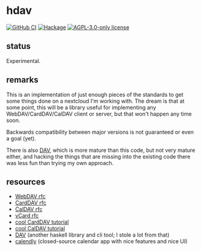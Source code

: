 # hdav

[![GitHub CI](https://github.com/fisx/hdav/workflows/CI/badge.svg)](https://github.com/fisx/hdav/actions)
[![Hackage](https://img.shields.io/hackage/v/hdav.svg?logo=haskell)](https://hackage.haskell.org/package/hdav)
[![AGPL-3.0-only license](https://img.shields.io/badge/license-AGPL--3.0--only-blue.svg)](LICENSE)

## status

Experimental.

## remarks

This is an implementation of just enough pieces of the standards to
get some things done on a nextcloud I'm working with.  The dream is
that at some point, this will be a library useful for implementing any
WebDAV/CardDAV/CalDAV client or server, but that won't happen any time
soon.

Backwards compatibility between major versions is not guaranteed or
even a goal (yet).

There is also [DAV](http://hackage.haskell.org/package/DAV), which is
more mature than this code, but not very mature either, and hacking
the things that are missing into the existing code there was less fun
than trying my own approach.

## resources

- [WebDAV rfc](https://tools.ietf.org/html/rfc4918)
- [CardDAV rfc](https://tools.ietf.org/html/rfc6352)
- [CalDAV rfc](https://tools.ietf.org/html/rfc4791)
- [vCard rfc](https://datatracker.ietf.org/doc/html/rfc2426)
- [cool CardDAV tutorial](https://sabre.io/dav/building-a-carddav-client/)
- [cool CalDAV tutorial](https://sabre.io/dav/building-a-caldav-client/)
- [DAV](http://hackage.haskell.org/package/DAV) (another haskell library and cli tool; I stole a lot from that)
- [calendly](https://calendly.com/) (closed-source calendar app with nice features and nice UI)
